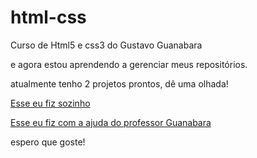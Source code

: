 # html-css
 Curso de Html5 e css3 do Gustavo Guanabara

e agora estou aprendendo a gerenciar meus repositórios.

atualmente tenho 2 projetos prontos, dê uma olhada!

<a href="práticando sozinho/praticando02/">Esse eu fiz sozinho</a>

<a href="Desafios/Desafio 10 (guiado)/">Esse eu fiz com a ajuda do professor Guanabara</a>

espero que goste!